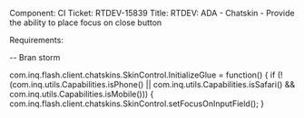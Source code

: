 

Component: CI
Ticket: RTDEV-15839
Title: RTDEV: ADA - Chatskin - Provide the ability to place focus on close button


Requirements:


-- Bran storm


com.inq.flash.client.chatskins.SkinControl.InitializeGlue = function() {
  if (!(com.inq.utils.Capabilities.isPhone() || com.inq.utils.Capabilities.isSafari() && com.inq.utils.Capabilities.isMobile())) {
    com.inq.flash.client.chatskins.SkinControl.setFocusOnInputField();
  }